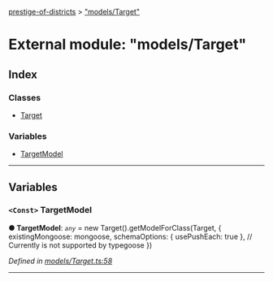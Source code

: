 [prestige-of-districts](../README.md) > ["models/Target"](../modules/_models_target_.md)

# External module: "models/Target"

## Index

### Classes

* [Target](../classes/_models_target_.target.md)

### Variables

* [TargetModel](_models_target_.md#targetmodel)

---

## Variables

<a id="targetmodel"></a>

### `<Const>` TargetModel

**● TargetModel**: *`any`* =  new Target().getModelForClass(Target, {
  existingMongoose: mongoose,
  schemaOptions: { usePushEach: true }, // Currently is not supported by typegoose
})

*Defined in [models/Target.ts:58](https://github.com/YarosJ/prestige-of-districts/blob/17f0d7b/models/Target.ts#L58)*

___

